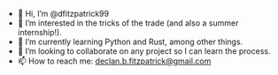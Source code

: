 - 👋 Hi, I’m @dfitzpatrick99
- 👀 I’m interested in the tricks of the trade (and also a summer internship!).
- 🌱 I’m currently learning Python and Rust, among other things.
- 💞️ I’m looking to collaborate on any project so I can learn the process.
- 📫 How to reach me: declan.b.fitzpatrick@gmail.com

<!---
dfitzpatrick99/dfitzpatrick99 is a ✨ special ✨ repository because its `README.md` (this file) appears on your GitHub profile.
You can click the Preview link to take a look at your changes.
--->
